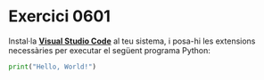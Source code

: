 # Exercici 0601

Instal·la **[Visual Studio Code](https://code.visualstudio.com/download)** al teu sistema, i posa-hi les extensions necessàries per executar el següent programa Python:

```python
print("Hello, World!")
```
